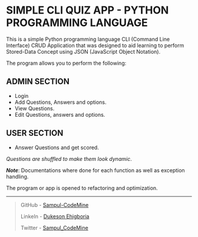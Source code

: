 # SIMPLE CLI QUIZ APP - PYTHON PROGRAMMING LANGUAGE

This is a simple Python programming language CLI (Command Line Interface) CRUD Application that was designed to aid learning to perform Stored-Data Concept using JSON (JavaScript Object Notation).

The program allows you to perform the following:

## ADMIN SECTION

- Login
- Add Questions, Answers and options.
- View Questions.
- Edit Questions, answers and options.

## USER SECTION

- Answer Questions and get scored.

_Questions are shuffled to make them look dynamic_.

**_Note_**: Documentations where done for each function as well as exception handling.

The program or app is opened to refactoring and optimization.

---

> GitHub - <a href="https://github.com/Sampul-CodeMine/">Sampul-CodeMine</a>
>
> LinkeIn - <a href="https://www.linkedin.com/in/dukeson-ehigboria">Dukeson Ehigboria</a>
>
> Twitter - <a href="https://twitter.com/Sampul_CodeMine">Sampul_CodeMine</a>
